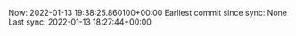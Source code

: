 Now: 2022-01-13 19:38:25.860100+00:00 Earliest commit since sync: None Last sync: 2022-01-13 18:27:44+00:00
